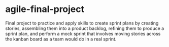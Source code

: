 # agile-final-project
 Final project to practice and apply skills to create sprint plans by creating stories, assembling them into a product backlog, refining them to produce a sprint plan, and perform a mock sprint that involves moving stories across the kanban board as a team would do in a real sprint.
